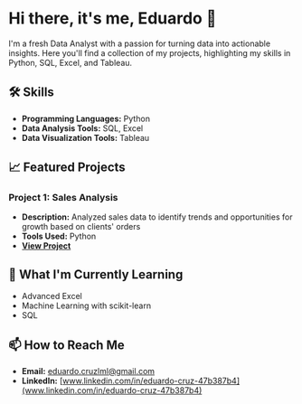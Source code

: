 # Hi there, it's me, Eduardo 👋

I'm a fresh Data Analyst with a passion for turning data into actionable insights. Here you'll find a collection of my projects, highlighting my skills in Python, SQL, Excel, and Tableau.

## 🛠️ Skills
- **Programming Languages:** Python
- **Data Analysis Tools:** SQL, Excel
- **Data Visualization Tools:** Tableau

## 📈 Featured Projects
### Project 1: Sales Analysis

- **Description:** Analyzed sales data to identify trends and opportunities for growth based on clients' orders
- **Tools Used:** Python
- **[View Project](https://github.com/edcr09/project_3_da_python)**


## 🌱 What I'm Currently Learning
- Advanced Excel
- Machine Learning with scikit-learn
- SQL

## 📫 How to Reach Me
- **Email:** [eduardo.cruzlml@gmail.com](eduardo.cruzlml@gmail.com)
- **LinkedIn:** [www.linkedin.com/in/eduardo-cruz-47b387b4](www.linkedin.com/in/eduardo-cruz-47b387b4)

